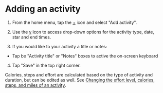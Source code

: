 # Adding an activity

1. From the home menu, tap the [+](!) icon and select "Add activity".
2. Use the [v](!) icon to access drop-down options for the activity type, date, star and end times.

3. If you would like to your activity a title or notes:
- Tap be "Activity title" or "Notes" boxes to active the on-screen keyboard

4. Tap "Save" in the top right corner.

Calories, steps and effort are calculated based on the type of activity and duration, but can be edited as well. See [Changing the effort level, calories, steps, and miles of an activity]( ).
